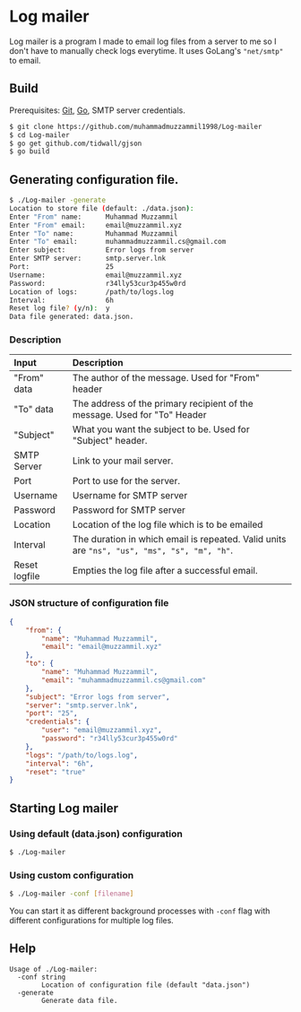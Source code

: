 # Log mailer
Log mailer is a program I made to email log files from a server to me so I don't have to manually check logs everytime. It uses GoLang's `"net/smtp"` to email.

## Build
Prerequisites: [Git](https://git-scm.com/downloads), [Go](https://golang.org/dl/), SMTP server credentials.
```bash
$ git clone https://github.com/muhammadmuzzammil1998/Log-mailer
$ cd Log-mailer
$ go get github.com/tidwall/gjson
$ go build
```

## Generating configuration file.
```bash
$ ./Log-mailer -generate
Location to store file (default: ./data.json):
Enter "From" name:      Muhammad Muzzammil
Enter "From" email:     email@muzzammil.xyz
Enter "To" name:        Muhammad Muzzammil
Enter "To" email:       muhammadmuzzammil.cs@gmail.com
Enter subject:          Error logs from server
Enter SMTP server:      smtp.server.lnk
Port:                   25
Username:               email@muzzammil.xyz
Password:               r34lly53cur3p455w0rd
Location of logs:       /path/to/logs.log
Interval:               6h
Reset log file? (y/n):  y
Data file generated: data.json.
```

### Description
| Input          | Description                                                                                 |
|:---------------|:--------------------------------------------------------------------------------------------|
| "From" data    | The author of the message. Used for "From" header                                           |
| "To" data      | The address of the primary recipient of the message. Used for "To" Header                   |
| "Subject"      | What you want the subject to be. Used for "Subject" header.                                 |
| SMTP Server    | Link to your mail server.                                                                   |
| Port           | Port to use for the server.                                                                 |
| Username       | Username for SMTP server                                                                    |
| Password       | Password for SMTP server                                                                    |
| Location       | Location of the log file which is to be emailed                                             |
| Interval       | The duration in which email is repeated. Valid units are `"ns", "us", "ms", "s", "m", "h"`. |
| Reset logfile | Empties the log file after a successful email.                                               |

### JSON structure of configuration file
```json
{
    "from": {
        "name": "Muhammad Muzzammil",
        "email": "email@muzzammil.xyz"
    },
    "to": {
        "name": "Muhammad Muzzammil",
        "email": "muhammadmuzzammil.cs@gmail.com"
    },
    "subject": "Error logs from server",
    "server": "smtp.server.lnk",
    "port": "25",
    "credentials": {
        "user": "email@muzzammil.xyz",
        "password": "r34lly53cur3p455w0rd"
    },
    "logs": "/path/to/logs.log",
    "interval": "6h",
    "reset": "true"
}
```

## Starting Log mailer
### Using default (data.json) configuration
```bash
$ ./Log-mailer
```
### Using custom configuration
```bash
$ ./Log-mailer -conf [filename]
```
You can start it as different background processes with `-conf` flag with different configurations for multiple log files.

## Help
```
Usage of ./Log-mailer:
  -conf string
        Location of configuration file (default "data.json")
  -generate
        Generate data file.
```
